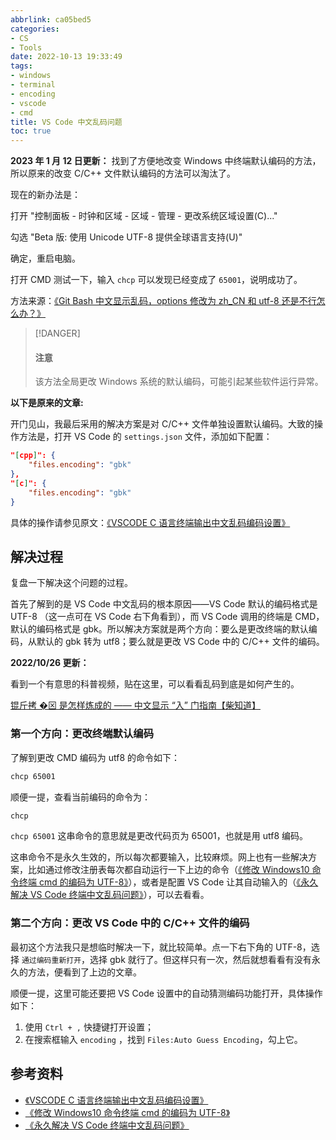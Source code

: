 ```yaml
---
abbrlink: ca05bed5
categories:
- CS
- Tools
date: 2022-10-13 19:33:49
tags:
- windows
- terminal
- encoding
- vscode
- cmd
title: VS Code 中文乱码问题
toc: true
---
```


**2023 年 1 月 12 日更新：** 找到了方便地改变 Windows 中终端默认编码的方法，所以原来的改变 C/C++ 文件默认编码的方法可以淘汰了。

<!--more-->

现在的新办法是：

打开 "控制面板 - 时钟和区域 - 区域 - 管理 - 更改系统区域设置(C)..."

勾选 "Beta 版: 使用 Unicode UTF-8 提供全球语言支持(U)"

确定，重启电脑。

打开 CMD 测试一下，输入 `chcp` 可以发现已经变成了 `65001`，说明成功了。

方法来源：[《Git Bash 中文显示乱码，options 修改为 zh_CN 和 utf-8 还是不行怎么办？》](https://blog.csdn.net/weixin_44285445/article/details/112325994)

> [!DANGER]
> #### 注意
>
> 该方法全局更改 Windows 系统的默认编码，可能引起某些软件运行异常。

**以下是原来的文章:**

开门见山，我最后采用的解决方案是对 C/C++ 文件单独设置默认编码。大致的操作方法是，打开 VS Code 的 `settings.json` 文件，添加如下配置：

```json
"[cpp]": {
    "files.encoding": "gbk"
},
"[c]": {
    "files.encoding": "gbk"
}
```

具体的操作请参见原文：[《VSCODE C 语言终端输出中文乱码编码设置》](https://blog.csdn.net/qq_45538473/article/details/107258234)

## 解决过程

复盘一下解决这个问题的过程。

首先了解到的是 VS Code 中文乱码的根本原因——VS Code 默认的编码格式是 UTF-8 （这一点可在 VS Code 右下角看到），而 VS Code 调用的终端是 CMD，默认的编码格式是 gbk。所以解决方案就是两个方向：要么是更改终端的默认编码，从默认的 gbk 转为 utf8；要么就是更改 VS Code 中的 C/C++ 文件的编码。

**2022/10/26 更新：**

看到一个有意思的科普视频，贴在这里，可以看看乱码到底是如何产生的。

[锟斤拷 �⊠ 是怎样炼成的 —— 中文显示 “⼊” 门指南【柴知道】](https://www.bilibili.com/video/BV1cB4y177QR/)

### 第一个方向：更改终端默认编码

了解到更改 CMD 编码为 utf8 的命令如下：

```bash
chcp 65001
```

顺便一提，查看当前编码的命令为：

```bash
chcp
```

`chcp 65001` 这串命令的意思就是更改代码页为 65001，也就是用 utf8 编码。

这串命令不是永久生效的，所以每次都要输入，比较麻烦。网上也有一些解决方案，比如通过修改注册表每次都自动运行一下上边的命令（[《修改 Windows10 命令终端 cmd 的编码为 UTF-8》](https://www.jianshu.com/p/f40e494dc01d)），或者是配置 VS Code 让其自动输入的（[《永久解决 VS Code 终端中文乱码问题》](https://blog.csdn.net/lzyws739307453/article/details/89823900)），可以去看看。

### 第二个方向：更改 VS Code 中的 C/C++ 文件的编码

最初这个方法我只是想临时解决一下，就比较简单。点一下右下角的 UTF-8，选择 `通过编码重新打开`，选择 gbk 就行了。但这样只有一次，然后就想看看有没有永久的方法，便看到了上边的文章。

顺便一提，这里可能还要把 VS Code 设置中的自动猜测编码功能打开，具体操作如下：

1. 使用 `Ctrl + ,` 快捷键打开设置；
2. 在搜索框输入 `encoding` ，找到 `Files:Auto Guess Encoding`，勾上它。

## 参考资料

- [《VSCODE C 语言终端输出中文乱码编码设置》](https://blog.csdn.net/qq_45538473/article/details/107258234)
- [《修改 Windows10 命令终端 cmd 的编码为 UTF-8》](https://www.jianshu.com/p/f40e494dc01d)
- [《永久解决 VS Code 终端中文乱码问题》](https://blog.csdn.net/lzyws739307453/article/details/89823900)